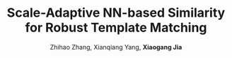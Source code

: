 ---
title: "Scale-Adaptive NN-based Similarity for Robust Template Matching"
collection: publications
permalink: /publication/2009-10-01-paper-title-number-2
conf: 'IEEE Transactions on Instrumentation and Measurement'
#conf_shortname: 'IECON'
year: 2020
author: Zhihao Zhang, Xianqiang Yang, <strong>Xiaogang Jia</strong>
#codeurl: https://github.com/ZwwWayne/mmMOT
#paperurl: https://arxiv.org/abs/1909.03850
#projecturl: https://github.com/ZwwWayne/mmMOT
#paperurl: /files/centernet.pdf
additional: true

# venue: 'Journal 1'
# paperurl: 'https://dl.acm.org/citation.cfm?id=3240553'
# citation: 'Your Name, You. (2015). &quot;Paper Title Number 3.&quot; <i>Journal 1</i>. 1(3).'
---